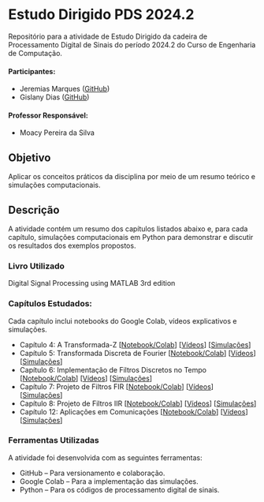 # Estudo Dirigido PDS 2024.2
Repositório para a atividade de Estudo Dirigido da cadeira de Processamento Digital de Sinais do período 2024.2 do Curso de Engenharia de Computação.

#### Participantes:
* Jeremias Marques ([GitHub](https://github.com/jeremiasmarques))
* Gislany Dias ([GitHub](https://github.com/GislanyDias))
#### Professor Responsável:
* Moacy Pereira da Silva

## Objetivo
Aplicar os conceitos práticos da disciplina por meio de um resumo teórico e simulações computacionais.

## Descrição
A atividade contém um resumo dos capítulos listados abaixo e, para cada capítulo, simulações computacionais em Python para demonstrar e discutir os resultados dos exemplos propostos.

### Livro Utilizado
Digital Signal Processing using MATLAB 3rd edition

### Capítulos Estudados:
Cada capítulo inclui notebooks do Google Colab, vídeos explicativos e simulações.

* Capítulo 4: A Transformada-Z [[Notebook/Colab](https://colab.research.google.com/drive/1A0AUxzh4PTCIfapHJ5bhJhGf3Xj5RvOZ?usp=sharing)] [[Vídeos]()] [[Simulações]()]
* Capítulo 5: Transformada Discreta de Fourier [[Notebook/Colab](https://colab.research.google.com/drive/1yCFOpukncUaQDWOemc3vR0nKVeAE2voR?usp=sharing)] [[Vídeos]()] [[Simulações]()]
* Capítulo 6: Implementação de Filtros Discretos no Tempo [[Notebook/Colab](https://colab.research.google.com/drive/1cb2CbEwIDyDy0W5TeRGxBRTTG6g6VC5W?usp=sharing)] [[Vídeos]()] [[Simulações]()]
* Capítulo 7: Projeto de Filtros FIR [[Notebook/Colab](https://colab.research.google.com/drive/1vJrmnQzlquMVi6q3uaHn4kjjRwmXfnsQ?usp=sharing)] [[Vídeos]()] [[Simulações]()]
* Capítulo 8: Projeto de Filtros IIR [[Notebook/Colab](https://colab.research.google.com/drive/1ypUrym9kXpoQAwZ7mRIMZBvsZPJUcFdR?usp=sharing)] [[Vídeos]()] [[Simulações]()]
* Capítulo 12: Aplicações em Comunicações [[Notebook/Colab](https://colab.research.google.com/drive/1tcWiXBrzEJNeopdwNxYJhdYFJgZT1NWz?usp=sharing)] [[Vídeos]()] [[Simulações]()]

### Ferramentas Utilizadas
A atividade foi desenvolvida com as seguintes ferramentas:

* GitHub – Para versionamento e colaboração.
* Google Colab – Para a implementação das simulações.
* Python – Para os códigos de processamento digital de sinais.
